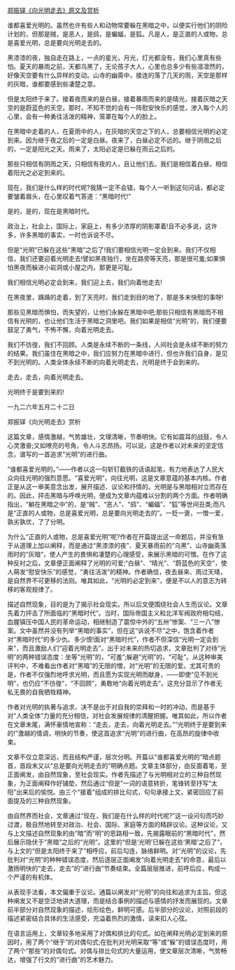[郑振铎《向光明走去》原文及赏析](https://www.vrrw.net/wx/10930.html)

谁都喜爱光明的。虽然也许有些人和动物常要躲在黑暗之中，以便实行他们的阴险计划的，但那是贼，是恶人，是鸱，是蝙蝠，是狐。凡是人，是正直的人或物，总是喜爱光明，总是要向光明走去的。

黑漆漆的夜，独自走在路上，一点的星光，月光，灯光都没有，我们心里真有些怕。夏天的暴雨之前，天都乌黑了，无论孩子大人，心里也总多少有些凛凛然的，好像天空要有什么异样的变动。山寺的幽斋中，接连的落了几天的雨，天空是那样的灰暗，谁都要感到些凄楚之意。

但是太阳终于来了。接着夜而来的是白昼，接着暴雨而来的是晴光，接着灰暗之天空的是蔚蓝色的天空。那时，不知不觉的会有一阵慰安快乐的感觉，渗入每个人的心里，会有一种勇往活泼的精神，笼罩在每个人的脸上。

在黑暗中走着的人，在夏雨中的人，在灰暗的天空之下的人，总要相信光明的必定到来。因为继于夜之后的一定是白昼。夜来了，白昼必定不远的。继于阴雨之后的，一定是阳光之天。雨来了，太阳必定是已躲在雨云之后的。



那些只相信有阴雨之天，只相信有夜的人，且让他们去。我们是相信着白昼，相信着阳光之必定到来的。

现在，我们是什么样的时代呢?我猜一定不会错，每个人一听到这句问话，都必定要皱着眉头，在心里叹着气答道：“黑暗时代!”

是的，是的，现在是黑暗时代。

政治上，社会上，国际上，家庭上，有多少浓厚的阴影罩着!且不必多说，这许多，许多黑暗的事实，一时也诉说不尽。

但是“光明”已躲在这些“黑暗”之后了!我们要相信光明一定会到来。我们不仅相信，我们还要迎着光明走去!譬如黑夜独行，坐在路旁等天亮，那是很可羞;如果惧怕黑夜而躲进小岩洞或小屋之内，那更是可耻。

我们相信光明必定会到来，我们迎上去，我们向着他走去!

在黑夜里，踽踽的走着，到了天亮时，我们走到目的地了，那是多末快慰的事呀!

那些见黑暗而惧怕，而失望的，让他们永躲在黑暗中吧;那些只相信有黑暗而不相信有光明的，也让他们生活于黑暗之洞里吧。我们如果是相信“光明”的，我们便要鼓足了勇气，不怖不懈，向着光明走去。

我们不彷徨，我们不回顾。人类是永续不断的一条线，人间社会是永续不断的努力的结果。我们虽住在黑暗之中，我们应努力在黑暗中进行，但也许我们自身，是见不到光明的。人类全体永续不断的向着光明走去，光明是终于会到来的。

走去，走去，向着光明走去。

光明终于是要到来的!

一九二六年五月二十二日

郑振铎《向光明走去》赏析

这篇文章，感情激越，气势雄壮，文理清晰，节奏明快。它有如震耳的战鼓，令人心灵激奋;又如嘹亮的号角，令人斗志昂扬。可以说，这是作者以对未来的坚定信念，谱写的一首追求“光明”的进行曲。

“谁都喜爱光明的。”——作者以这一句斩钉截铁的话语起笔，有力地表达了人民大众向往光明的强烈意愿。“喜爱光明”，向往光明，这是文章意蕴的基本内核。作者正是从这一审美意念出发，展开描述、议论和抒情的。光明是与黑暗相对立而存在的。因此，抨击黑暗与呼唤光明，便成为文章内蕴难以分割的两个方面。作者明确指出，“躺在黑暗之中”的，是“贼”、“恶人”、“鸱”、“蝙蝠”、“狐”等世间丑类;而凡是“正直的人或物，总是喜爱光明，总是要向光明走去的”。一贬一褒，一憎一爱，孰劣孰优，了了分明。

为什么“正直的人或物，总是喜爱光明”呢?作者在开篇提出这一命题后，并没有急于从道理上加以阐释，而是通过“黑漆漆的夜”、夏天暴雨前的“乌黑”、山寺幽斋落雨时的“灰暗”，使人产生的畏惧和凄楚的心理感受，来展示黑暗的可憎。在作了这种反衬之后，文章便正面阐释了光明的可爱;“白昼”、“晴光”、“蔚蓝色的天空”，使人萌发“慰安快乐”的感觉，“勇往活泼”的精神。作者确信，夜去昼来、雨过天晴，是自然界不可更移的法则。唯其如此，“光明的必定到来”，便是不以人的意志为转移的客观规律了。

描述自然现象，目的是为了揭示社会现实。所以后文便围绕社会人生而议论。文章先着力抨击了所面临的“黑暗时代”。当时，国际帝国主义和北洋军阀政府相勾结，血腥镇压中国人民的革命运动，相继制造了震惊中外的“五卅”惨案、“三一八”惨案。文中虽然并没有列举“黑暗的事实”，但在这“诉说不尽”之中，饱含着作者对“黑暗时代”的多少仇、多少恨!面对“黑暗时代”，作者不但深信“光明一定会到来”，而且激励人们“迎着光明走去”。出于对未来的热切追求，文章批判了对待“光明”的两种错误态度：坐等“光明”的，“可羞”;躲避“光明”的，“可耻”。从这种审美评判中，不难看出作者对“黑暗”的无限的憎，对“光明”的无限的爱。尤其可贵的是，作者不仅强烈地呼求光明，而且愿为实现光明而献身，——即使“见不到光明”，也仍应“不彷徨”，“不回顾”，勇敢地“向着光明走去”。这充分显示了作者无私无畏的自我牺牲精神。

作者对光明的执著与追求，决不是出于对自我的崇拜和一时的冲动，而是基于对“人类全体”力量的充分相信，对社会发展规律的清醒把握。唯其如此，所以作者在文章末尾，满怀豪情地宣称：“走去，走去，向着光明走去。”“光明终于是要到来的!”激越的情调，明快的节奏，使这首追求“光明”的进行曲，在高昂的旋律中收束。

文章不仅立意深远，而且结构严谨，层次分明。开篇以“谁都喜爱光明的”暗点题首，首段末又以“总是要向光明走去的”明确点题。文章主体部分，由反面着笔，至正面阐发，由自然现象，至社会现实。作者先描述了与光明相对立的三种自然现象，为正面阐释作好铺垫，然后通过“但是”一词的语意转折，笔锋转至抒写“太阳”出来后的愉悦。由三个“接着”组成的排比句式，句句承接上文，紧密回应了前面提及的三种自然现象。

由自然界而社会，文章通过“现在，我们是在什么样的时代呢?”这一设问句而巧妙过渡，极自然地转至对政治、社会、国际、家庭等方面的精辟议论。这种议论，又与上文描述自然现象的由“暗”而“明”的思路相一致，先揭露眼前的“黑暗时代”，然后展示隐伏于“黑暗”之后的“光明”。这里的“但是‘光明’已躲在这些‘黑暗’之后了”，与上文的“但是太阳终于来了”相呼应，前后勾连，脉络鲜明。对“光明”的议论，先批判对“光明”的种种错误态度，然后逐层正面阐发“向着光明走去”的命意，最后以激扬明快的“走去，走去”的“进行曲”节奏结束。全篇层层推进，前呼后应，构成一个严谨的有机体。

从表现手法看，本文偏重于议论。通篇以阐发对“光明”的向往和追求为主旨。但这种阐发又不是空泛地讲大道理，而是结合事例的描述与感情的抒发而展现的。文章前半部分对自然现象的描述，绘形绘色，鲜明可感。后半部分的议论，对照前段的描述紧密结合具体的生活感受，充溢着热烈的激情，读来扣人心弦。

在语言运用上，文章较多地采用了对偶和排比的句式。如在阐释光明必定到来的原因时，用了两个“继于”的对偶句式;在批判对光明采取“等”或“躲”的错误态度时，用了两个“那些”的对偶句式。对偶与排比句式的大量运用，使文章层次清晰，气势畅达，增强了行文的“进行曲”的艺术魅力。

